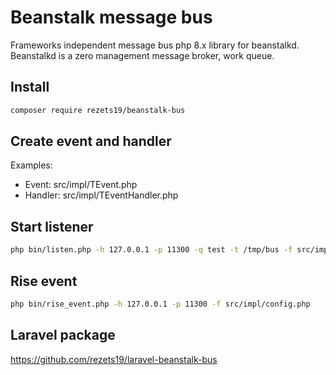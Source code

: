 # Beanstalk message bus

Frameworks independent message bus php 8.x library for beanstalkd.  
Beanstalkd is a zero management message broker, work queue.   

## Install
```sh 
composer require rezets19/beanstalk-bus
```

## Create event and handler

Examples:
- Event: src/impl/TEvent.php
- Handler: src/impl/TEventHandler.php

## Start listener
```sh
php bin/listen.php -h 127.0.0.1 -p 11300 -q test -t /tmp/bus -f src/impl/config.php  
```

## Rise event
```sh 
php bin/rise_event.php -h 127.0.0.1 -p 11300 -f src/impl/config.php
```

## Laravel package
https://github.com/rezets19/laravel-beanstalk-bus
